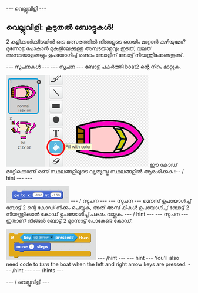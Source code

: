 \--- വെല്ലുവിളി \---

## വെല്ലുവിളി: കൂടുതൽ ബോട്ടുകൾ!

2 കളിക്കാർക്കിടയിൽ ഒരു മത്സരത്തിൽ നിങ്ങളുടെ ഗെയിം മാറ്റാൻ കഴിയുമോ? മുന്നോട്ട് പോകാൻ മുകളിലേക്കുള്ള അമ്പടയാളവും ഇടത്, വലത് അമ്പടയാളങ്ങളും ഉപയോഗിച്ച് രണ്ടാം ബോളിന് ബോട്ട് നിയന്ത്രിക്കേണ്ടതുണ്ട്.

\--- സൂചനകൾ \--- \--- സൂചന \--- ബോട്ട് പകർത്തി boat2 ന്റെ നിറം മാറ്റുക.

![സ്ക്രീൻഷോട്ട്](images/boat-p2.png) ഈ കോഡ് മാറ്റിക്കൊണ്ട് രണ്ട് സ്ഥലങ്ങളിലൂടെ വ്യത്യസ്ത സ്ഥലങ്ങളിൽ ആരംഭിക്കുക :-- / hint \--- \---

![സ്ക്രീൻഷോട്ട്](images/boat-p2start-blocks.png) \--- / സൂചന \--- \--- സൂചന \--- മൌസ് ഉപയോഗിച്ച് ബോട്ട് 2 ന്റെ കോഡ് നീക്കം ചെയ്യുക, അത് അമ്പ് കീകൾ ഉപയോഗിച്ച് ബോട്ട് 2 നിയന്ത്രിക്കാൻ കോഡ് ഉപയോഗിച്ച് പകരം വയ്ക്കുക. \--- / hint \--- \--- സൂചന \--- ഇതാണ് നിങ്ങൾ ബോട്ട് 2 മുന്നോട്ട് പോകേണ്ട കോഡ്:

![സ്ക്രീൻഷോട്ട്](images/boat-p2forward-blocks.png) \--- /hint \--- \--- hint \--- You'll also need code to *turn* the boat when the left and right arrow keys are pressed. \--- /hint \--- \--- /hints \---

\--- / വെല്ലുവിളി \---
